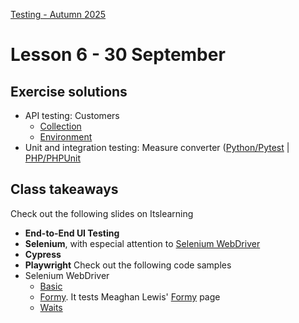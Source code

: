 [Testing - Autumn 2025](https://github.com/arturomorarioja-kea/SD_Testing_E25/blob/main/README.md)

# Lesson 6 - 30 September

## Exercise solutions
- API testing: Customers
  - [Collection](https://github.com/arturomorarioja-ek/SD_Testing_E25/blob/main/Lesson05/Customers.postman_collection.json)
  - [Environment](https://github.com/arturomorarioja-ek/SD_Testing_E25/blob/main/Lesson05/Customers.postman_environment.json)
- Unit and integration testing: Measure converter ([Python/Pytest](https://github.com/arturomorarioja/py_measure_converter) | [PHP/PHPUnit](https://github.com/arturomorarioja/measure_converter)

## Class takeaways
Check out the following slides on Itslearning
- **End-to-End UI Testing**
- **Selenium**, with especial attention to [Selenium WebDriver](https://www.selenium.dev/documentation/webdriver/)
- **Cypress**
- **Playwright**
Check out the following code samples
- Selenium WebDriver
  - [Basic](https://github.com/arturomorarioja/js_basic_selenium_webdriver_tests)
  - [Formy](https://github.com/arturomorarioja/js_formy_selenium_webdriver_tests). It tests Meaghan Lewis' [Formy](https://formy-project.herokuapp.com/) page
  - [Waits](https://github.com/arturomorarioja/js_waits_selenium_webdriver_tests)
    
[- Cypress]: #
[  - Basic(https://github.com/arturomorarioja/js_basic_cypress_tests)]: #
[  - Formy(https://github.com/arturomorarioja/js_formy_cypress_tests)]: #
[  - Measure converter (Python/Pytest(https://github.com/arturomorarioja/py_measure_converter) | PHP8/PHPUnit(https://github.com/arturomorarioja/measure_converter))]: #
[- Playwright]: #
[  - Basic(https://github.com/arturomorarioja/js_basic_playwright_tests). It tests https://practicesoftwaretesting.com/]: #
[  - Formy(https://github.com/arturomorarioja/js_formy_playwright_tests)]: #

[## Homework]: #
[- End-to-End Testing]: #
[  - Solve the Webshop End-to-End Testing Exercise(https://github.com/arturomorarioja-ek/SD_Testing_E25/blob/main/Lesson06/01%20Selenium%20Webshop.md) in Selenium WebDriver, Cypress and Playwright]: #
[  - You can practice further by automating every page in Formy(https://formy-project.herokuapp.com/) (warning: `autocomplete` may not work) and the-internet(https://the-internet.herokuapp.com/)]: #
[- Start working on the **First Mandatory Assignment**. Find the corresponding information in Itslearning]: #
